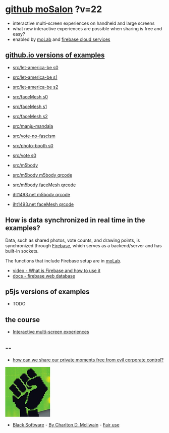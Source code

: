 # [github moSalon](https://github.com/molab-itp/moSalon) ?v=22

- interactive multi-screen experiences on handheld and large screens
- what new interactive experiences are possible when sharing is free and easy?
- enabled by [moLab](https://github.com/molab-itp/moLib) and [firebase cloud services](https://firebase.google.com)

## [github.io versions of examples](https://molab-itp.github.io/moSalon?v=22)

- [src/let-america-be s0](src/let-america-be/qrcode?v=22&group=s0)
- [src/let-america-be s1](src/let-america-be/qrcode?v=22&group=s1)
- [src/let-america-be s2](src/let-america-be/qrcode?v=22&group=s2)

- [src/faceMesh s0](src/faceMesh/qrcode?v=22)
- [src/faceMesh s1](src/faceMesh/qrcode?v=22&group=s1)
- [src/faceMesh s2](src/faceMesh/qrcode?v=22&group=s2)

- [src/manju-mandala](src/manju-mandala)
- [src/vote-no-fascism](src/vote-no-fascism/?v=22)

- [src/photo-booth s0](src/photo-booth/?v=22)
- [src/vote s0](src/vote/?v=22)

- [src/m5body](src/m5body/?v=22)
- [src/m5body m5body qrcode](src/m5body/qrcode-m5body/?v=22&app=mo-m5body&group=m5body)
- [src/m5body faceMesh qrcode](src/m5body/qrcode-facemesh/?v=22&app=mo-m5body&group=m5body)
- [jht1493.net m5body qrcode](https://jht1493.net/moSalon/demo/m5body/qrcode-m5body/?v=22&app=mo-m5body&group=m5body)
- [jht1493.net faceMesh qrcode](https://jht1493.net/moSalon/demo/m5body/qrcode-facemesh/?v=22&app=mo-m5body&group=m5body)

## How is data synchronized in real time in the examples?

Data, such as shared photos, vote counts, and drawing points, is synchronized through [Firebase](https://firebase.google.com), which serves as a backend/server and has built-in sockets.

The functions that include Firebase setup are in [moLab](https://github.com/molab-itp/moLib).

- [video - What is Firebase and how to use it](https://www.youtube.com/watch?v=p9pgI3Mg-So&list=PLl-K7zZEsYLnfwBe4WgEw9ao0J0N1LYDR&index=8)
- [docs - firebase web database](https://firebase.google.com/docs/database/web/start?hl=en&authuser=0)

## p5js versions of examples

- TODO

## the course

- [Interactive multi-screen experiences](https://github.com/p5videoKit/IM-Screens-2024-03-ima)

## --

- [how can we share our private moments free from evil corporate control?](https://github.com/jht1493/jht-site?tab=readme-ov-file#why)

[![Black_Software](png/power-fist-142x158.png)](https://en.wikipedia.org/wiki/Black_Software)

- [Black Software](https://en.wikipedia.org/wiki/Black_Software) - [By Charlton D. McIlwain](https://global.oup.com/academic/product/black-software-9780190863845) - [Fair use](https://en.wikipedia.org/w/index.php?curid=67093597)
